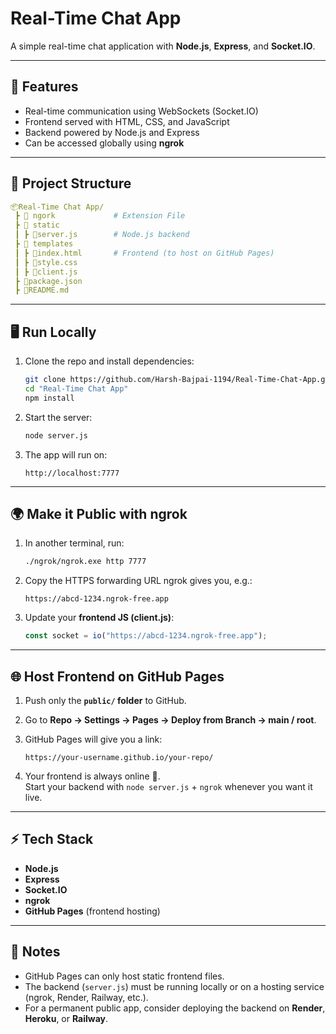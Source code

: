 # Real-Time Chat App

A simple real-time chat application with **Node.js**, **Express**, and **Socket.IO**.
 
---

## 🚀 Features
- Real-time communication using WebSockets (Socket.IO)
- Frontend served with HTML, CSS, and JavaScript
- Backend powered by Node.js and Express
- Can be accessed globally using **ngrok**

---

## 📂 Project Structure

```yaml
📦Real-Time Chat App/
 ┣ 📂 ngork             # Extension File
 ┣ 📂 static
 ┃ ┣ 📜server.js        # Node.js backend
 ┣ 📂 templates 
 ┃ ┣ 📜index.html       # Frontend (to host on GitHub Pages)
 ┃ ┣ 📜style.css
 ┃ ┣ 📜client.js
 ┣ 📜package.json
 ┣ 📜README.md

```
---

## 🖥️ Run Locally
1. Clone the repo and install dependencies:
   ```bash
   git clone https://github.com/Harsh-Bajpai-1194/Real-Time-Chat-App.git
   cd "Real-Time Chat App"
   npm install
   ```

2. Start the server:
   ```bash
   node server.js
   ```

3. The app will run on:
   ```
   http://localhost:7777
   ```

---

## 🌍 Make it Public with ngrok
1. In another terminal, run:
   ```bash
   ./ngrok/ngrok.exe http 7777
   ```
2. Copy the HTTPS forwarding URL ngrok gives you, e.g.:
   ```
   https://abcd-1234.ngrok-free.app
   ```

3. Update your **frontend JS (client.js)**:
   ```js
   const socket = io("https://abcd-1234.ngrok-free.app");
   ```

---

## 🌐 Host Frontend on GitHub Pages
1. Push only the **`public/` folder** to GitHub.  
2. Go to **Repo → Settings → Pages → Deploy from Branch → main / root**.  
3. GitHub Pages will give you a link:
   ```
   https://your-username.github.io/your-repo/
   ```

4. Your frontend is always online 🎉.  
   Start your backend with `node server.js` + `ngrok` whenever you want it live.

---

## ⚡ Tech Stack
- **Node.js**
- **Express**
- **Socket.IO**
- **ngrok**
- **GitHub Pages** (frontend hosting)

---

## 📌 Notes
- GitHub Pages can only host static frontend files.  
- The backend (`server.js`) must be running locally or on a hosting service (ngrok, Render, Railway, etc.).  
- For a permanent public app, consider deploying the backend on **Render**, **Heroku**, or **Railway**.